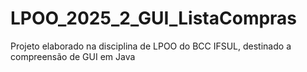 # LPOO_2025_2_GUI_ListaCompras
Projeto elaborado na disciplina de LPOO do BCC IFSUL, destinado a compreensão de GUI em Java
